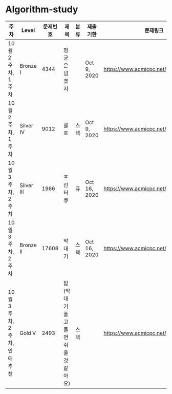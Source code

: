 # Algorithm-study

|주차                 |Level     |문제번호 |제목                    |분류 |제출 기한       |문제링크                                 |작성자      |
|-------------------|----------|-----|----------------------|---|------------|-------------------------------------|---------|
|10월 2주차, 1주차       |Bronze I  |4344 |평균은 넘겠지               |   |Oct 9, 2020 |https://www.acmicpc.net/problem/4344 |Suzie Lee|
|10월 2주차, 1주차       |Silver IV |9012 |괄호                    |스택 |Oct 9, 2020 |https://www.acmicpc.net/problem/9012 |Suzie Lee|
|10월 3주차, 2주차       |Silver III|1966 |프린터 큐                 |큐  |Oct 16, 2020|https://www.acmicpc.net/problem/1966 |인애 이     |
|10월 3주차, 2주차       |Bronze II |17608|막대기                   |스택 |Oct 16, 2020|https://www.acmicpc.net/problem/17608|인애 이     |
|10월 3주차, 2주차, 인애 추천|Gold V    |2493 |탑 (막대기 풀고 풀면 쉬울 것 같아요)|스택 |            |https://www.acmicpc.net/problem/2493 |인애 이     |

